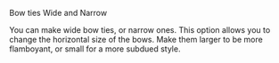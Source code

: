 Bow ties Wide and Narrow

You can make wide bow ties, or narrow ones. This option allows you to change the horizontal size of the bows. Make
them larger to be more flamboyant, or small for a more subdued style.

